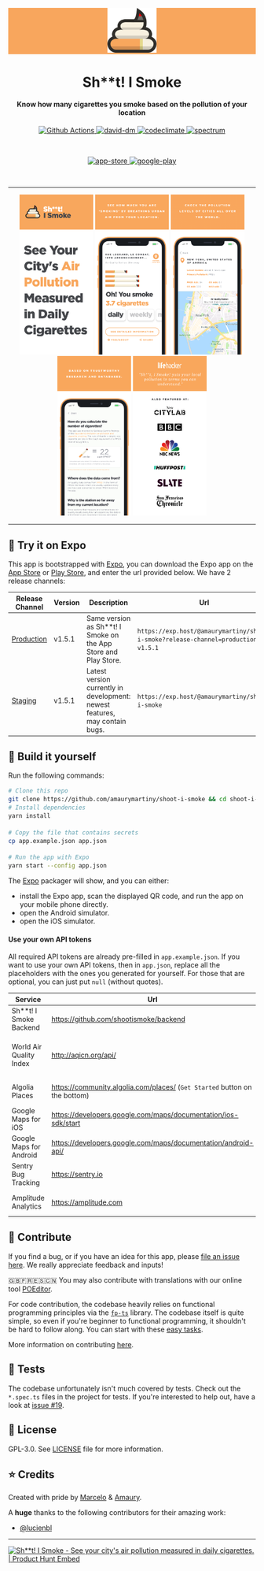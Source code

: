 <p align="center" style="background-color: #F8A65D;">
    <img alt="oss image" src="./assets/logos/transparent/transparent@3x.png" width="100px">
    <h1 align="center">Sh**t! I Smoke</h1>
</p>
<h4 align="center">Know how many cigarettes you smoke based on the pollution of your location</h4>

<p align="center">
  <a href="https://github.com/amaurymartiny/shoot-i-smoke/actions">
    <img alt="Github Actions" src="https://github.com/amaurymartiny/shoot-i-smoke/workflows/CI/badge.svg" />
  </a>
  <a href="https://david-dm.org/amaurymartiny/shoot-i-smoke">
    <img alt="david-dm" src="https://img.shields.io/david/amaurymartiny/shoot-i-smoke.svg" />
  </a>
  <a href="https://codeclimate.com/github/amaurymartiny/shoot-i-smoke/maintainability">
    <img alt="codeclimate" src="https://api.codeclimate.com/v1/badges/9fc8ebb000978f14b6d0/maintainability" />
  </a>
  <a href="https://spectrum.chat/shootismoke">
    <img alt="spectrum" src="https://withspectrum.github.io/badge/badge.svg" />
  </a>
</p>

<br />

<p align="center">
  <a href="https://itunes.apple.com/us/app/s-i-smoke/id1365605567?mt=8">
    <img alt="app-store" src="https://shootismoke.github.io/assets/images/app-store.png" />
  </a>
  <a href="https://play.google.com/store/apps/details?id=com.shitismoke.app">
    <img alt="google-play" src="https://shootismoke.github.io/assets/images/play-store.png" />
  </a>
</p>

<br />

---

<p align="center">
  <img src="./assets/screenshots/ios/iPhone-X-1.png" alt="screenshot-1" width="150">
  <img src="./assets/screenshots/ios/iPhone-X-2.png" alt="screenshot-2" width="150">
  <img src="./assets/screenshots/ios/iPhone-X-3.png" alt="screenshot-3" width="150">
  <img src="./assets/screenshots/ios/iPhone-X-4.png" alt="screenshot-4" width="150">
  <img src="./assets/screenshots/ios/iPhone-X-5.png" alt="screenshot-5" width="150">
</p>

---

## :iphone: Try it on Expo

This app is bootstrapped with [Expo](https://expo.io), you can download the Expo app on the [App Store](https://itunes.apple.com/us/app/expo-client/id982107779) or [Play Store](https://play.google.com/store/apps/details?id=host.exp.exponent), and enter the url provided below. We have 2 release channels:

| Release Channel                                                                               | Version | Description                                                                 | Url                                                                               |
| --------------------------------------------------------------------------------------------- | ------- | --------------------------------------------------------------------------- | --------------------------------------------------------------------------------- |
| [Production](https://exp.host/@amaurymartiny/shoot-i-smoke?release-channel=production-v1.5.1) | v1.5.1  | Same version as Sh\*\*t! I Smoke on the App Store and Play Store.           | `https://exp.host/@amaurymartiny/shoot-i-smoke?release-channel=production-v1.5.1` |
| [Staging](https://exp.host/@amaurymartiny/shoot-i-smoke)                                      | v1.5.1  | Latest version currently in development: newest features, may contain bugs. | `https://exp.host/@amaurymartiny/shoot-i-smoke`                                   |

## :hammer: Build it yourself

Run the following commands:

```bash
# Clone this repo
git clone https://github.com/amaurymartiny/shoot-i-smoke && cd shoot-i-smoke
# Install dependencies
yarn install

# Copy the file that contains secrets
cp app.example.json app.json

# Run the app with Expo
yarn start --config app.json
```

The [Expo](https://expo.io) packager will show, and you can either:

- install the Expo app, scan the displayed QR code, and run the app on your mobile phone directly.
- open the Android simulator.
- open the iOS simulator.

#### Use your own API tokens

All required API tokens are already pre-filled in `app.example.json`. If you want to use your own API tokens, then in `app.json`, replace all the placeholders with the ones you generated for yourself. For those that are optional, you can just put `null` (without quotes).

| Service                  | Url                                                                        | Comments                                                                    |
| ------------------------ | -------------------------------------------------------------------------- | --------------------------------------------------------------------------- |
| Sh\*\*t! I Smoke Backend | https://github.com/shootismoke/backend                                     | Required. Pre-filled with a staging token.                                  |
| World Air Quality Index  | http://aqicn.org/api/                                                      | Required. You can use the public one in `app.example.json` for development. |
| Algolia Places           | https://community.algolia.com/places/ (`Get Started` button on the bottom) | Optional, lower API rates if not provided.                                  |
| Google Maps for iOS      | https://developers.google.com/maps/documentation/ios-sdk/start             | Optional in development.                                                    |
| Google Maps for Android  | https://developers.google.com/maps/documentation/android-api/              | Optional in development.                                                    |
| Sentry Bug Tracking      | https://sentry.io                                                          | Optional.                                                                   |
| Amplitude Analytics      | https://amplitude.com                                                      | Optional. Note: we **never** track PII.                                     |

## :raising_hand: Contribute

If you find a bug, or if you have an idea for this app, please [file an issue here](https://github.com/amaurymartiny/shoot-i-smoke/issues). We really appreciate feedback and inputs!

🇬🇧🇫🇷🇪🇸🇨🇳 You may also contribute with translations with our online tool [POEditor](https://poeditor.com/join/project/iEsj0CSPGX).

For code contribution, the codebase heavily relies on functional programming principles via the [`fp-ts`](https://github.com/gcanti/fp-ts) library. The codebase itself is quite simple, so even if you're beginner to functional programming, it shouldn't be hard to follow along. You can start with these [easy tasks](https://github.com/amaurymartiny/shoot-i-smoke/issues?q=is%3Aissue+is%3Aopen+label%3A%22good+first+issue%22).

More information on contributing [here](./CONTRIBUTING.md).

## :microscope: Tests

The codebase unfortunately isn't much covered by tests. Check out the `*.spec.ts` files in the project for tests. If you're interested to help out, have a look at [issue #19](https://github.com/amaurymartiny/shoot-i-smoke/issues/19).

## :newspaper: License

GPL-3.0. See [LICENSE](./LICENSE) file for more information.

## :star: Credits

Created with pride by [Marcelo](http://www.marcelocoelho.cc) & [Amaury](https://www.toptal.com/resume/amaury-martiny#utilize-unreal-developers-today).

A **huge** thanks to the following contributors for their amazing work:

- [@lucienbl](https://github.com/lucienbl)

---

<a href="https://www.producthunt.com/posts/sh-t-i-smoke?utm_source=badge-featured&utm_medium=badge&utm_souce=badge-sh-t-i-smoke" target="_blank"><img src="https://api.producthunt.com/widgets/embed-image/v1/featured.svg?post_id=126582&theme=light" alt="Sh**t! I Smoke - See your city's air pollution measured in daily cigarettes. | Product Hunt Embed" style="width: 250px; height: 54px;" width="250px" height="54px" /></a>
